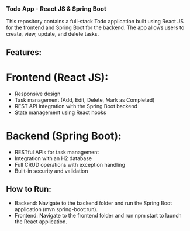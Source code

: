 ### Todo App - React JS & Spring Boot
This repository contains a full-stack Todo application built using React JS for the frontend and Spring Boot for the backend. The app allows users to create, view, update, and delete tasks.

## Features:

# Frontend (React JS):
* Responsive design
* Task management (Add, Edit, Delete, Mark as Completed)
* REST API integration with the Spring Boot backend
* State management using React hooks

# Backend (Spring Boot):
* RESTful APIs for task management
* Integration with an H2 database
* Full CRUD operations with exception handling
* Built-in security and validation

## How to Run:
* Backend: Navigate to the backend folder and run the Spring Boot application (mvn spring-boot:run).
* Frontend: Navigate to the frontend folder and run npm start to launch the React application.
